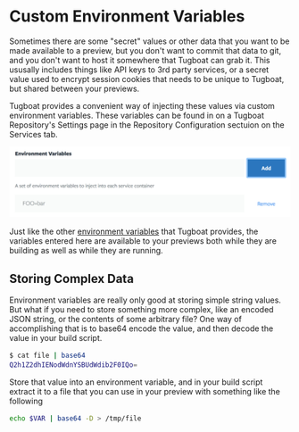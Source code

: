 # Custom Environment Variables

Sometimes there are some "secret" values or other data that you want to be made available to a preview, but
you don't want to commit that data to git, and you don't want to host it somewhere that Tugboat can grab it.
This ususally includes things like API keys to 3rd party services, or a secret value used to encrypt session
cookies that needs to be unique to Tugboat, but shared between your previews.

Tugboat provides a convenient way of injecting these values via custom environment variables. These variables
can be found in on a Tugboat Repository's Settings page in the Repository Configuration sectuion on the Services tab.

![Environment Variable Configuration](_images/envvars-config.png)

Just like the other [environment variables](../environment-variables/index.md) that Tugboat provides, the variables entered here are available
to your previews both while they are building as well as while they are running.

## Storing Complex Data

Environment variables are really only good at storing simple string values. But what if you need to store something more complex, like an encoded JSON string, or the contents of some arbitrary file? One way of accomplishing that is to base64 encode the value, and then decode the value in your build script.

```sh
$ cat file | base64
Q2h1Z2dhIENodWdnYSBUdWdib2F0IQo=
```

Store that value into an environment variable, and in your build script extract it to a file that you can use in your preview with something like the following

```sh
echo $VAR | base64 -D > /tmp/file
```